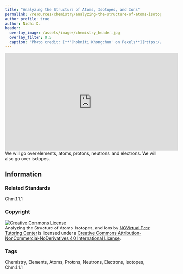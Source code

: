 ```yaml
---
title: "Analyzing the Structure of Atoms, Isotopes, and Ions"
permalink: /resources/chemistry/analyzing-the-structure-of-atoms-isotopes-and-ions
author_profile: true
author: Nidhi K.
header:
  overlay_image: /assets/images/chemistry_header.jpg 
  overlay_filter: 0.5
  caption: "Photo credit: [**'Chokniti Khongchum' on Pexels**](https://www.pexels.com/photo/person-holding-laboratory-flask-2280571/)"
---
```

<a href="/resources/chemistry">
  <span style="font-size: 48px; color: #00000;">
    <i class="fas fa-arrow-circle-left"> </i>
  </span>
</a> 

<iframe width="560" height="315" src="https://ncvps.yuja.com/V/Video?v=2469038&node=9001723&a=1088540776&preload=false" frameborder="0" webkitallowfullscreen mozallowfullscreen allowfullscreen></iframe>
We will go over elements, atoms, protons, neutrons, and electrons. We will also go over isotopes.

## Information

### Related Standards
Chm.1.1.1

### Copyright
<a rel="license" href="http://creativecommons.org/licenses/by-nc-nd/4.0/"><img alt="Creative Commons License" style="border-width:0" src="https://i.creativecommons.org/l/by-nc-nd/4.0/88x31.png" /></a><br /><span xmlns:dct="http://purl.org/dc/terms/" href="http://purl.org/dc/dcmitype/MovingImage" property="dct:title" rel="dct:type">Analyzing the Structure of Atoms, Isotopes, and Ions</span> by <a xmlns:cc="http://creativecommons.org/ns#" href="/resources/chemistry/analyzing-the-structure-of-atoms-isotopes-and-ions" property="cc:attributionName" rel="cc:attributionURL">NCVirtual Peer Tutoring Center</a> is licensed under a <a rel="license" href="http://creativecommons.org/licenses/by-nc-nd/4.0/">Creative Commons Attribution-NonCommercial-NoDerivatives 4.0 International License</a>.

### Tags
Chemistry, Elements, Atoms, Protons, Neutrons, Electrons, Isotopes, Chm.1.1.1